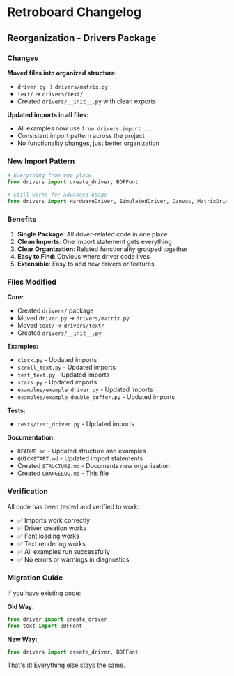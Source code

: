 # Retroboard Changelog

## Reorganization - Drivers Package

### Changes

**Moved files into organized structure:**
- `driver.py` → `drivers/matrix.py`
- `text/` → `drivers/text/`
- Created `drivers/__init__.py` with clean exports

**Updated imports in all files:**
- All examples now use `from drivers import ...`
- Consistent import pattern across the project
- No functionality changes, just better organization

### New Import Pattern

```python
# Everything from one place
from drivers import create_driver, BDFFont

# Still works for advanced usage
from drivers import HardwareDriver, SimulatedDriver, Canvas, MatrixDriver
```

### Benefits

1. **Single Package**: All driver-related code in one place
2. **Clean Imports**: One import statement gets everything
3. **Clear Organization**: Related functionality grouped together
4. **Easy to Find**: Obvious where driver code lives
5. **Extensible**: Easy to add new drivers or features

### Files Modified

**Core:**
- Created `drivers/` package
- Moved `driver.py` → `drivers/matrix.py`
- Moved `text/` → `drivers/text/`
- Created `drivers/__init__.py`

**Examples:**
- `clock.py` - Updated imports
- `scroll_text.py` - Updated imports
- `test_text.py` - Updated imports
- `stars.py` - Updated imports
- `examples/example_driver.py` - Updated imports
- `examples/example_double_buffer.py` - Updated imports

**Tests:**
- `tests/test_driver.py` - Updated imports

**Documentation:**
- `README.md` - Updated structure and examples
- `QUICKSTART.md` - Updated import statements
- Created `STRUCTURE.md` - Documents new organization
- Created `CHANGELOG.md` - This file

### Verification

All code has been tested and verified to work:
- ✅ Imports work correctly
- ✅ Driver creation works
- ✅ Font loading works
- ✅ Text rendering works
- ✅ All examples run successfully
- ✅ No errors or warnings in diagnostics

### Migration Guide

If you have existing code:

**Old Way:**
```python
from driver import create_driver
from text import BDFFont
```

**New Way:**
```python
from drivers import create_driver, BDFFont
```

That's it! Everything else stays the same.
